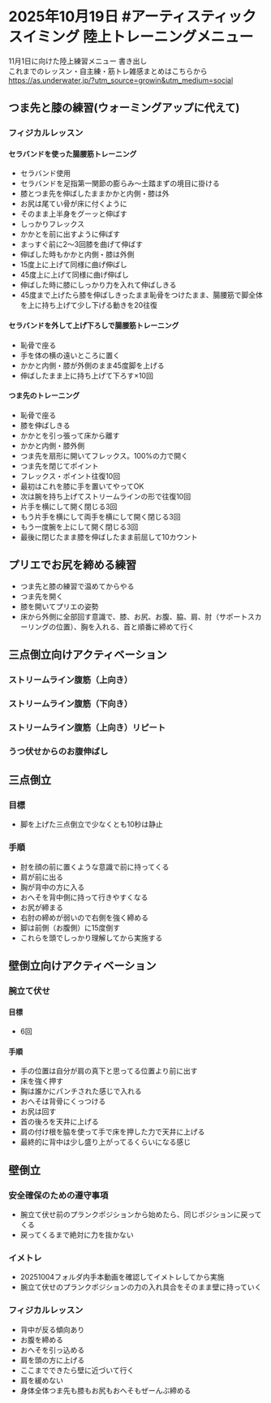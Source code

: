 # 2025年10月19日 #アーティスティックスイミング 陸上トレーニングメニュー
11月1日に向けた陸上練習メニュー 書き出し  
これまでのレッスン・自主練・筋トレ雑感まとめはこちらから  
https://as.underwater.jp/?utm_source=growin&utm_medium=social  
## つま先と膝の練習(ウォーミングアップに代えて)
### フィジカルレッスン
#### セラバンドを使った腸腰筋トレーニング
- セラバンド使用
- セラバンドを足指第一関節の膨らみ～土踏まずの境目に掛ける
- 膝とつま先を伸ばしたままかかと内側・膝は外
- お尻は尾てい骨が床に付くように
- そのまま上半身をグーッと伸ばす
- しっかりフレックス
- かかとを前に出すように伸ばす
- まっすぐ前に2～3回膝を曲げて伸ばす
- 伸ばした時もかかと内側・膝は外側
- 15度上に上げて同様に曲げ伸ばし
- 45度上に上げて同様に曲げ伸ばし
- 伸ばした時に膝にしっかり力を入れて伸ばしきる
- 45度まで上げたら膝を伸ばしきったまま恥骨をつけたまま、腸腰筋で脚全体を上に持ち上げて少し下げる動きを20往復
#### セラバンドを外して上げ下ろしで腸腰筋トレーニング
- 恥骨で座る
- 手を体の横の遠いところに置く
- かかと内側・膝が外側のまま45度脚を上げる
- 伸ばしたまま上に持ち上げて下ろす×10回
#### つま先のトレーニング
- 恥骨で座る
- 膝を伸ばしきる
- かかとを引っ張って床から離す
- かかと内側・膝外側
- つま先を扇形に開いてフレックス。100%の力で開く
- つま先を閉じてポイント
- フレックス・ポイント往復10回
- 最初はこれを膝に手を置いてやってOK
- 次は腕を持ち上げてストリームラインの形で往復10回
- 片手を横にして開く閉じる3回
- もう片手を横にして両手を横にして開く閉じる3回
- もう一度腕を上にして開く閉じる3回
- 最後に閉じたまま膝を伸ばしたまま前屈して10カウント
## プリエでお尻を締める練習
- つま先と膝の練習で温めてからやる
- つま先を開く
- 膝を開いてプリエの姿勢
- 床から外側に全部回す意識で、膝、お尻、お腹、脇、肩、肘（サポートスカーリングの位置）、胸を入れる、首と順番に締めて行く
## 三点倒立向けアクティベーション
### ストリームライン腹筋（上向き）
### ストリームライン腹筋（下向き）
### ストリームライン腹筋（上向き）リピート
### うつ伏せからのお腹伸ばし
## 三点倒立
### 目標
- 脚を上げた三点倒立で少なくとも10秒は静止
### 手順
- 肘を顔の前に置くような意識で前に持ってくる
- 肩が前に出る
- 胸が背中の方に入る
- おへそを背中側に持って行きやすくなる
- お尻が締まる
- 右肘の締めが弱いので右側を強く締める
- 脚は前側（お腹側）に15度倒す
- これらを頭でしっかり理解してから実施する
## 壁倒立向けアクティベーション
### 腕立て伏せ
#### 目標
- 6回
#### 手順
- 手の位置は自分が肩の真下と思ってる位置より前に出す
- 床を強く押す
- 胸は誰かにパンチされた感じで入れる
- おへそは背骨にくっつける
- お尻は回す
- 首の後ろを天井に上げる
- 肩の付け根を脇を使って手で床を押した力で天井に上げる
- 最終的に背中は少し盛り上がってるくらいになる感じ
## 壁倒立
### 安全確保のための遵守事項
- 腕立て伏せ前のプランクポジションから始めたら、同じポジションに戻ってくる
- 戻ってくるまで絶対に力を抜かない
### イメトレ
- 20251004フォルダ内手本動画を確認してイメトレしてから実施
- 腕立て伏せのプランクポジションの力の入れ具合をそのまま壁に持っていく
### フィジカルレッスン
- 背中が反る傾向あり
- お腹を締める
- おへそを引っ込める
- 肩を頭の方に上げる
- ここまでできたら壁に近づいて行く
- 肩を緩めない
- 身体全体つま先も膝もお尻もおへそもぜーんぶ締める
